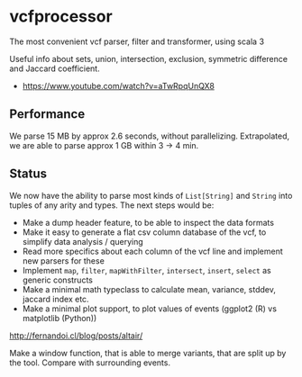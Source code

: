 # vcfprocessor

The most convenient vcf parser, filter and transformer, using scala 3

Useful info about sets, union, intersection, exclusion, symmetric difference and Jaccard coefficient.

* https://www.youtube.com/watch?v=aTwRpqUnQX8

## Performance

We parse 15 MB by approx 2.6 seconds, without parallelizing. Extrapolated, we are able to parse approx 1 GB within
3 -> 4 min.

## Status

We now have the ability to parse most kinds of `List[String]` and `String` into tuples of any arity
and types. The next steps would be:

* Make a dump header feature, to be able to inspect the data formats
* Make it easy to generate a flat csv column database of the vcf, to simplify data analysis / querying
* Read more specifics about each column of the vcf line and implement new parsers for these
* Implement `map`, `filter`, `mapWithFilter`, `intersect`, `insert`, `select` as generic constructs
* Make a minimal math typeclass to calculate mean, variance, stddev, jaccard index etc.
* Make a minimal plot support, to plot values of events (ggplot2 (R) vs matplotlib (Python))

http://fernandoi.cl/blog/posts/altair/

Make a window function, that is able to merge variants, that are split up by the tool. Compare with
surrounding events.
